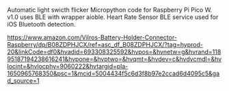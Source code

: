 Automatic light swicth flicker Micropython code for Raspberry Pi Pico W.
v1.0 uses BLE with wrapper aioble.
Heart Rate Sensor BLE service used for iOS Bluetooth detection.

https://www.amazon.com/Vilros-Battery-Holder-Connector-Raspberry/dp/B08ZDPHJCX/ref=asc_df_B08ZDPHJCX/?tag=hyprod-20&linkCode=df0&hvadid=693308325592&hvpos=&hvnetw=g&hvrand=11895187194238616241&hvpone=&hvptwo=&hvqmt=&hvdev=c&hvdvcmdl=&hvlocint=&hvlocphy=9060222&hvtargid=pla-1650965768350&psc=1&mcid=5004434f5c6d3f8b97e2ccad6d4095c5&gad_source=1
